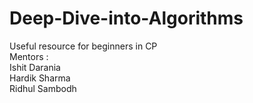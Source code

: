# Deep-Dive-into-Algorithms
Useful resource for beginners in CP\
Mentors :\
Ishit Darania\
Hardik Sharma\
Ridhul Sambodh
